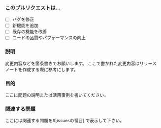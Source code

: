 ### このプルリクエストは...
  - [ ] バグを修正
  - [ ] 新機能を追加
  - [ ] 既存の機能を改善
  - [ ] コードの品質やパフォーマンスの向上

### 説明
変更内容などを箇条書きでお願いします。
ここで書かれた変更内容はリリースノートを作成する際に参考にします。

### 目的
ここに問題の説明または活用事例を書いてください。

### 関連する問題
ここには関連する問題を#[issuesの番目] で表示して下さい。

